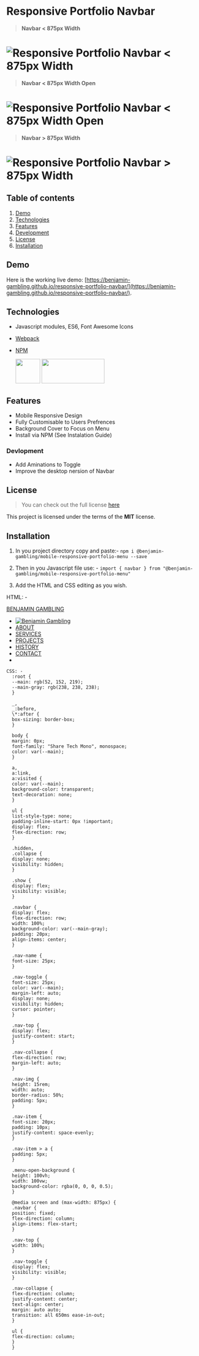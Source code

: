 # Responsive Portfolio Navbar

> **Navbar < 875px Width**

# ![Responsive Portfolio Navbar < 875px Width](readme_img/navbar<875px.png)

> **Navbar < 875px Width Open**

# ![Responsive Portfolio Navbar < 875px Width Open](readme_img/navbar<875px-open.png)

> **Navbar > 875px Width**

# ![Responsive Portfolio Navbar > 875px Width ](readme_img/navbar>875px.png)

## Table of contents

1. [Demo](#demo)
2. [Technologies](#technologies)
3. [Features](#features)
4. [Development](#development)
5. [License](#license)
6. [Installation](#installation)

## Demo

Here is the working live demo:
[https://benjamin-gambling.github.io/responsive-portfolio-navbar/](https://benjamin-gambling.github.io/responsive-portfolio-navbar/).

## Technologies

- Javascript modules, ES6, Font Awesome Icons
- [Webpack](https://webpack.js.org/)
- [NPM](https://www.npmjs.com/)

  <img width="64" height="64" src="readme_img/webpack.png">
  <img width="164" height="64" src="readme_img/npm.png">

## Features

- Mobile Responsive Design
- Fully Customisable to Users Prefrences
- Background Cover to Focus on Menu
- Install via NPM (See Instalation Guide)

### Devlopment

- Add Aminations to Toggle
- Improve the desktop nersion of Navbar

## License

> You can check out the full license [here](LICENSE)

This project is licensed under the terms of the **MIT** license.

## Installation

1. In you project directory copy and paste:-
   `npm i @benjamin-gambling/mobile-responsive-portfolio-menu --save`

2. Then in you Javascript file use: -
   `import { navbar } from "@benjamin-gambling/mobile-responsive-portfolio-menu"`

3. Add the HTML and CSS editing as you wish.

HTML: -

  <nav class="navbar">
      <div class="nav-top">
        <a class="nav-name" href="#">BENJAMIN GAMBLING</a>
        <div class="nav-toggle">
          <i class="fa fa-bars"></i>
        </div>
      </div>
      <div class="nav-collapse">
        <ul class="nav-nav">
          <li class="nav-item hidden">
            <a href="#">
              <img
                class="nav-img"
                src="images/profile-pic.jpg"
                alt="Benjamin Gambling"
              />
            </a>
          </li>
          <li class="nav-item"><a href="#">ABOUT</a></li>
          <li class="nav-item"><a href="#">SERVICES</a></li>
          <li class="nav-item"><a href="#">PROJECTS</a></li>
          <li class="nav-item"><a href="#">HISTORY</a></li>
          <li class="nav-item"><a href="#">CONTACT</a></li>
          <li class="nav-item hidden">
            <a href="#"><i class="fa fa-github"></i></a>
            <a href="#"><i class="fa fa-free-code-camp"></i></a>
            <a href="#"><i class="fa fa-linkedin"></i></a>
            <a href="#"><i class="fa fa-twitter"></i></a>
            <a href="#"><i class="fa fa-instagram"></i></a>
          </li>
        </ul>
      </div>
    </nav>
    <div class="menu-open-background collapse"></div>

    CSS: -
      :root {
      --main: rgb(52, 152, 219);
      --main-gray: rgb(238, 238, 238);
      }

      _,
      _:before,
      \*:after {
      box-sizing: border-box;
      }

      body {
      margin: 0px;
      font-family: "Share Tech Mono", monospace;
      color: var(--main);
      }

      a,
      a:link,
      a:visited {
      color: var(--main);
      background-color: transparent;
      text-decoration: none;
      }

      ul {
      list-style-type: none;
      padding-inline-start: 0px !important;
      display: flex;
      flex-direction: row;
      }

      .hidden,
      .collapse {
      display: none;
      visibility: hidden;
      }

      .show {
      display: flex;
      visibility: visible;
      }

      .navbar {
      display: flex;
      flex-direction: row;
      width: 100%;
      background-color: var(--main-gray);
      padding: 20px;
      align-items: center;
      }

      .nav-name {
      font-size: 25px;
      }

      .nav-toggle {
      font-size: 25px;
      color: var(--main);
      margin-left: auto;
      display: none;
      visibility: hidden;
      cursor: pointer;
      }

      .nav-top {
      display: flex;
      justify-content: start;
      }

      .nav-collapse {
      flex-direction: row;
      margin-left: auto;
      }

      .nav-img {
      height: 15rem;
      width: auto;
      border-radius: 50%;
      padding: 5px;
      }

      .nav-item {
      font-size: 20px;
      padding: 10px;
      justify-content: space-evenly;
      }

      .nav-item > a {
      padding: 5px;
      }

      .menu-open-background {
      height: 100vh;
      width: 100vw;
      background-color: rgba(0, 0, 0, 0.5);
      }

      @media screen and (max-width: 875px) {
      .navbar {
      position: fixed;
      flex-direction: column;
      align-items: flex-start;
      }

      .nav-top {
      width: 100%;
      }

      .nav-toggle {
      display: flex;
      visibility: visible;
      }

      .nav-collapse {
      flex-direction: column;
      justify-content: center;
      text-align: center;
      margin: auto auto;
      transition: all 650ms ease-in-out;
      }

      ul {
      flex-direction: column;
      }
      }
